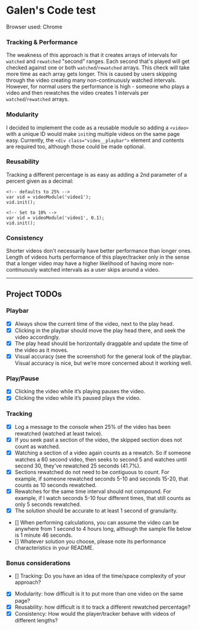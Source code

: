 # Galen's Code test

Browser used: Chrome

### Tracking & Performance

The weakness of this approach is that it creates arrays of intervals for `watched` and `rewatched` "second" ranges. Each second that's played will get checked against one or both `watched`/`rewatched` arrays. This check will take more time as each array gets longer. This is caused by users skipping through the video creating many non-continuously watched intervals. However, for normal users the performance is high - someone who plays a video and then rewatches the video creates 1 intervals per `watched`/`rewatched` arrays.

### Modularity

I decided to implement the code as a reusable module so adding a `<video>` with a unique ID would make `init`ing multiple videos on the same page easy. Currently, the `<div class="video__playbar">` element and contents are required too, although those could be made optional.

### Reusability

Tracking a different percentage is as easy as adding a 2nd parameter of a percent given as a decimal: 
```
<!-- defaults to 25% -->
var vid = videoModule('video1');
vid.init();

<!-- Set to 10% -->
var vid = videoModule('video1', 0.1);
vid.init();
```

### Consistency

Shorter videos don't necessarily have better performance than longer ones. Length of videos hurts performance of this player/tracker only in the sense that a longer video may have a higher likelihood of having more non-continuously watched intervals as a user skips around a video.

---

## Project TODOs

### Playbar
- [X] Always show the current time of the video, next to the play head.
- [X] Clicking in the playbar should move the play head there, and seek the video accordingly.
- [X] The play head should be horizontally draggable and update the time of the video as it moves.
- [X] Visual accuracy (see the screenshot) for the general look of the playbar. Visual accuracy is nice, but we’re more concerned about it working well.

### Play/Pause
- [X] Clicking the video while it’s playing pauses the video.
- [X] Clicking the video while it’s paused plays the video.

### Tracking
- [X] Log a message to the console when 25% of the video has been rewatched (watched at least twice).
- [X] If you seek past a section of the video, the skipped section does not count as watched.
- [X] Watching a section of a video again counts as a rewatch. So if someone watches a 60 second video, then seeks to second 5 and watches until second 30, they've rewatched 25 seconds (41.7%).
- [X] Sections rewatched do not need to be contiguous to count. For example, if someone rewatched seconds 5-10 and seconds 15-20, that counts as 10 seconds rewatched.
- [X] Rewatches for the same time interval should not compound. For example, if I watch seconds 5-10 four different times, that still counts as only 5 seconds rewatched.
- [X] The solution should be accurate to at least 1 second of granularity.
- [] When performing calculations, you can assume the video can be anywhere from 1 second to 4 hours long, although the sample file below is 1 minute 46 seconds.
- [] Whatever solution you choose, please note its performance characteristics in your README.


### Bonus considerations
- [] Tracking: Do you have an idea of the time/space complexity of your approach?
- [X] Modularity: how difficult is it to put more than one video on the same page?
- [X] Reusability: how difficult is it to track a different rewatched percentage?
- [X] Consistency: How would the player/tracker behave with videos of different lengths?